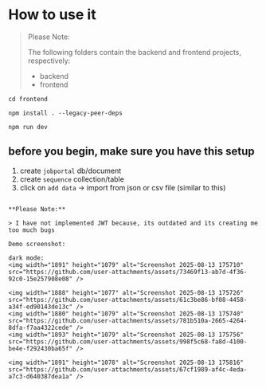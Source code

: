 # How to use it

> Please Note:
> 
> The following folders contain the backend and frontend projects, respectively:
> - backend 
> - frontend

```
cd frontend

npm install . --legacy-peer-deps

npm run dev
```

## before you begin, make sure you have this setup

1. create `jobportal` db/document
2. create `sequence` collection/table
3. click on `add data` -> import from json or csv file (similar to this)
```

**Please Note:**

> I have not implemented JWT because, its outdated and its creating me too much bugs

Demo screenshot:

dark mode:
<img width="1891" height="1079" alt="Screenshot 2025-08-13 175710" src="https://github.com/user-attachments/assets/73469f13-ab7d-4f36-92c0-15e257908e08" />

<img width="1888" height="1077" alt="Screenshot 2025-08-13 175726" src="https://github.com/user-attachments/assets/61c3be86-bf08-4458-a34f-ed90143de13c" />
<img width="1880" height="1079" alt="Screenshot 2025-08-13 175740" src="https://github.com/user-attachments/assets/781b510a-2665-4264-8dfa-f7aa4322cede" />
<img width="1893" height="1079" alt="Screenshot 2025-08-13 175756" src="https://github.com/user-attachments/assets/998f5c68-fa8d-4100-be4e-f292430ba65f" />

<img width="1891" height="1078" alt="Screenshot 2025-08-13 175816" src="https://github.com/user-attachments/assets/67cf1989-af4c-4eda-a7c3-d640387dea1a" />

